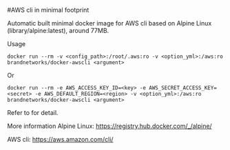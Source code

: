 #AWS cli in minimal footprint

Automatic built minimal docker image for AWS cli based on Alpine Linux (library/alpine:latest), around 77MB.

Usage

    docker run --rm -v <config_path>:/root/.aws:ro -v <option_yml>:/aws:ro brandnetworks/docker-awscli <argument>

Or

    docker run --rm -e AWS_ACCESS_KEY_ID=<key> -e AWS_SECRET_ACCESS_KEY=<secret> -e AWS_DEFAULT_REGION=<region> -v <option_yml>:/aws:ro brandnetworks/docker-awscli <argument>

Refer to for detail.

More information
Alpine Linux: https://registry.hub.docker.com/_/alpine/

AWS cli: https://aws.amazon.com/cli/
